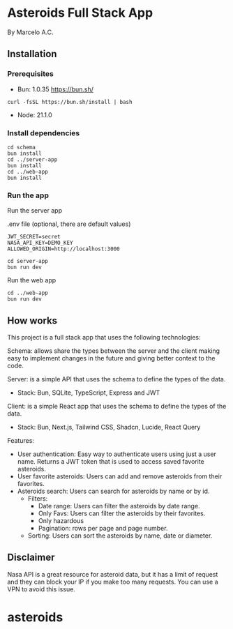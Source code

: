 # Asteroids Full Stack App

By Marcelo A.C.

## Installation

### Prerequisites

- Bun: 1.0.35 https://bun.sh/

```
curl -fsSL https://bun.sh/install | bash
```

- Node: 21.1.0

### Install dependencies

```
cd schema
bun install
cd ../server-app
bun install
cd ../web-app
bun install
```

### Run the app
Run the server app

.env file (optional, there are default values)
```
JWT_SECRET=secret
NASA_API_KEY=DEMO_KEY
ALLOWED_ORIGIN=http://localhost:3000
```

```
cd server-app
bun run dev
```

Run the web app
```
cd ../web-app
bun run dev
```

## How works

This project is a full stack app that uses the following technologies:

Schema: allows share the types between the server and the client making easy to implement changes in the future and giving better context to the code.

Server: is a simple API that uses the schema to define the types of the data.
- Stack: Bun, SQLite, TypeScript, Express and JWT

Client: is a simple React app that uses the schema to define the types of the data.
- Stack: Bun, Next.js, Tailwind CSS, Shadcn, Lucide, React Query

Features:
- User authentication: Easy way to authenticate users using just a user name. Returns a JWT token that is used to access saved favorite asteroids.
- User favorite asteroids: Users can add and remove asteroids from their favorites.
- Asteroids search: Users can search for asteroids by name or by id.
    - Filters:
        - Date range: Users can filter the asteroids by date range.
        - Only Favs: Users can filter the asteroids by their favorites.
        - Only hazardous
        - Pagination: rows per page and page number.
    - Sorting: Users can sort the asteroids by name, date or diameter.

## Disclaimer
Nasa API is a great resource for asteroid data, but it has a limit of request and they can block your IP if you make too many requests.
You can use a VPN to avoid this issue.

# asteroids
